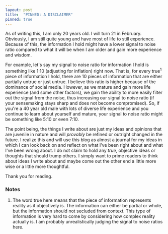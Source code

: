 ```yaml
---
layout: post
title:  "PINNED: A DISCLAIMER"
pinned: true
---
```



As of writing this, I am only 20 years old. I will turn 21 in February. Obviously, I am still quite young and have most of life to still experience. Because of this, the information I hold might have a lower signal to noise ratio compared to what it will be when I am older and gain more experience and wisdom. 

For example, let's say my signal to noise ratio for information I hold is something like 1:10 (adjusting for inflation) right now. That is, for every true<sup>1</sup> piece of information I hold, there are 10 pieces of information that are either partially untrue or just untrue. I believe this ratio is higher because of the dominance of social media. However, as we mature and gain more life experience (and some other factors), we gain the ability to more easily filter out the signal from the noise, thus increasing our signal to noise ratio (if your sensemaking stays sharp and does not become compromised). So, if you're a 40 year old male with lots of diverse life experience and you continue to learn about yourself and mature, your signal to noise ratio might be something like 5:10 or even 7:10. 

The point being, the things I write about are just my ideas and opinions that are juvenile in nature and will *provably* be refined or outright changed in the future. I realize this and will use this blog as almost a journal for my ideas in which I can look back on and reflect on what I've been right about and what I've been wrong about.  I do not claim to hold any *true*, objective ideas or thoughts that should trump others. I simply want to prime readers to think about ideas I write about and maybe come out the other end a little more wise or a little more thoughtful. 

Thank you for reading. 

### Notes

1. The word true here means that the piece of information represents reality as it objectively is. The information can either be partial or whole, but the information should not secluded from context. This type of information is very hard to come by considering how complex reality actually is. I am probably unrealistically judging the signal to noise ratios here. 